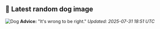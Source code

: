 ## 🐶 Latest random dog image
![Dog](https://images.dog.ceo/breeds/basenji/n02110806_4242.jpg)
**Advice:** "It's wrong to be right."
*Updated: 2025-07-31 18:51 UTC*
